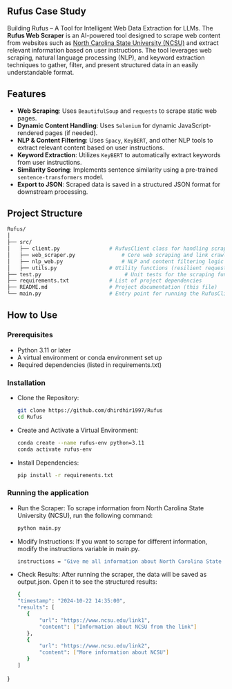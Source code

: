 ## Rufus Case Study
Building Rufus – A Tool for Intelligent Web Data Extraction for LLMs.
The **Rufus Web Scraper** is an AI-powered tool designed to scrape web content from websites such as [North Carolina State University (NCSU)](https://www.ncsu.edu/) and extract relevant information based on user instructions. The tool leverages web scraping, natural language processing (NLP), and keyword extraction techniques to gather, filter, and present structured data in an easily understandable format.

## Features

- **Web Scraping**: Uses `BeautifulSoup` and `requests` to scrape static web pages.
- **Dynamic Content Handling**: Uses `Selenium` for dynamic JavaScript-rendered pages (if needed).
- **NLP & Content Filtering**: Uses `Spacy`, `KeyBERT`, and other NLP tools to extract relevant content based on user instructions.
- **Keyword Extraction**: Utilizes `KeyBERT` to automatically extract keywords from user instructions.
- **Similarity Scoring**: Implements sentence similarity using a pre-trained `sentence-transformers` model.
- **Export to JSON**: Scraped data is saved in a structured JSON format for downstream processing.

## Project Structure

```bash
Rufus/
│
├── src/
│   ├── client.py                # RufusClient class for handling scraping logic
│   ├── web_scraper.py               # Core web scraping and link crawling logic
│   ├── nlp_web.py                   # NLP and content filtering logic
│   ├── utils.py                 # Utility functions (resilient requests, save to JSON, etc.)
├── test.py                           # Unit tests for the scraping functions
├── requirements.txt             # List of project dependencies
├── README.md                    # Project documentation (this file)
└── main.py                      # Entry point for running the RufusClient

```

## How to Use
### Prerequisites
- Python 3.11 or later
- A virtual environment or conda environment set up
- Required dependencies (listed in requirements.txt)

### Installation
-  Clone the Repository:
     ```bash
     git clone https://github.com/dhirdhir1997/Rufus
     cd Rufus
     ```
- Create and Activate a Virtual Environment:
  ```bash
  conda create --name rufus-env python=3.11
  conda activate rufus-env
  ```
- Install Dependencies:
    ```bash
    pip install -r requirements.txt
     ```
### Running the application
- Run the Scraper:
    To scrape information from North Carolina State University (NCSU), run the following command:
     ```bash
    python main.py
     ```
- Modify Instructions:
    If you want to scrape for different information, modify the instructions variable in main.py.
    ```bash
    instructions = "Give me all information about North Carolina State University"
    ```
- Check Results:
    After running the scraper, the data will be saved as output.json. Open it to see the structured results:
     ```bash
    {
    "timestamp": "2024-10-22 14:35:00",
    "results": [
        {
            "url": "https://www.ncsu.edu/link1",
            "content": ["Information about NCSU from the link"]
        },
        {
            "url": "https://www.ncsu.edu/link2",
            "content": ["More information about NCSU"]
        }
    ]
}
    
 ```
    

  
  

     

     

  






